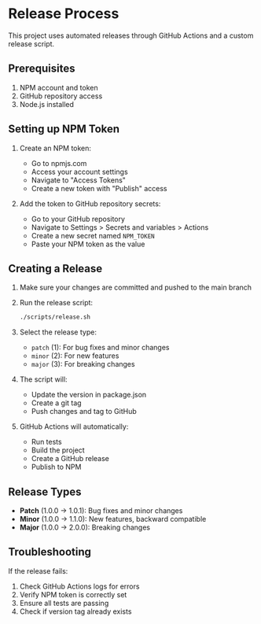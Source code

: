 # Release Process

This project uses automated releases through GitHub Actions and a custom release script.

## Prerequisites

1. NPM account and token
2. GitHub repository access
3. Node.js installed

## Setting up NPM Token

1. Create an NPM token:

   - Go to npmjs.com
   - Access your account settings
   - Navigate to "Access Tokens"
   - Create a new token with "Publish" access

2. Add the token to GitHub repository secrets:
   - Go to your GitHub repository
   - Navigate to Settings > Secrets and variables > Actions
   - Create a new secret named `NPM_TOKEN`
   - Paste your NPM token as the value

## Creating a Release

1. Make sure your changes are committed and pushed to the main branch

2. Run the release script:

   ```bash
   ./scripts/release.sh
   ```

3. Select the release type:

   - `patch` (1): For bug fixes and minor changes
   - `minor` (2): For new features
   - `major` (3): For breaking changes

4. The script will:

   - Update the version in package.json
   - Create a git tag
   - Push changes and tag to GitHub

5. GitHub Actions will automatically:
   - Run tests
   - Build the project
   - Create a GitHub release
   - Publish to NPM

## Release Types

- **Patch** (1.0.0 -> 1.0.1): Bug fixes and minor changes
- **Minor** (1.0.0 -> 1.1.0): New features, backward compatible
- **Major** (1.0.0 -> 2.0.0): Breaking changes

## Troubleshooting

If the release fails:

1. Check GitHub Actions logs for errors
2. Verify NPM token is correctly set
3. Ensure all tests are passing
4. Check if version tag already exists
